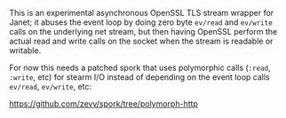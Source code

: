 
This is an experimental asynchronous OpenSSL TLS stream wrapper for Janet; it
abuses the event loop by doing zero byte `ev/read` and `ev/write` calls on the
underlying net stream, but then having OpenSSL perform the actual read and
write calls on the socket when the stream is readable or writable.

For now this needs a patched spork that uses polymorphic calls (`:read`,
`:write`, etc) for stearm I/O instead of depending on the event loop calls
`ev/read`, `ev/write`, etc:

https://github.com/zevv/spork/tree/polymorph-http

